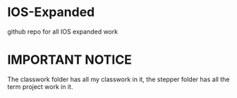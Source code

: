# IOS-Expanded
github repo for all IOS expanded work

# IMPORTANT NOTICE
The classwork folder has all my classwork in it, the stepper folder has all the term project work in it.
